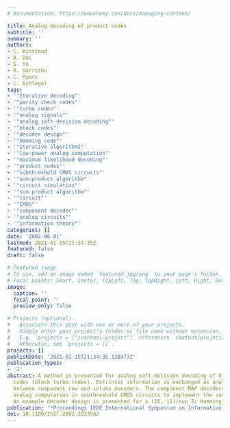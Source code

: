 ```yaml
---
# Documentation: https://wowchemy.com/docs/managing-content/

title: Analog decoding of product codes
subtitle: ''
summary: ''
authors:
- C. Winstead
- A. Dai
- S. Yu
- R. Harrison
- C. Myers
- C. Schlegel
tags:
- '"Iterative decoding"'
- '"parity check codes"'
- '"turbo codes"'
- '"analog signals"'
- '"analog soft-decision decoding"'
- '"block codes"'
- '"decoder design"'
- '"Hamming code"'
- '"Iterative algorithms"'
- '"low-power analog computation"'
- '"maximum likelihood decoding"'
- '"product codes"'
- '"subthreshold CMOS circuits"'
- '"sum-product algorithm"'
- '"circuit simulation"'
- '"sum product algorithm"'
- '"circuit"'
- '"CMOS"'
- '"component decoder"'
- '"analog circuits"'
- '"information theory"'
categories: []
date: '2002-06-01'
lastmod: 2021-01-15T21:34:35Z
featured: false
draft: false

# Featured image
# To use, add an image named `featured.jpg/png` to your page's folder.
# Focal points: Smart, Center, TopLeft, Top, TopRight, Left, Right, BottomLeft, Bottom, BottomRight.
image:
  caption: ''
  focal_point: ''
  preview_only: false

# Projects (optional).
#   Associate this post with one or more of your projects.
#   Simply enter your project's folder or file name without extension.
#   E.g. `projects = ["internal-project"]` references `content/project/deep-learning/index.md`.
#   Otherwise, set `projects = []`.
projects: []
publishDate: '2021-01-15T21:34:35.138477Z'
publication_types:
- '1'
abstract: A method is presented for analog soft-decision decoding of block product
  codes (block turbo codes). Extrinsic information is exchanged as analog signals
  between component row and column decoders. The component MAP decoders use low-power
  analog computation in subthreshold CMOS circuits to implement the sum-product algorithm.
  An example decoder design is presented for a (16, 11)/sup 2/ Hamming code.
publication: '*Proceedings IEEE International Symposium on Information Theory,*'
doi: 10.1109/ISIT.2002.1023502
---
```

